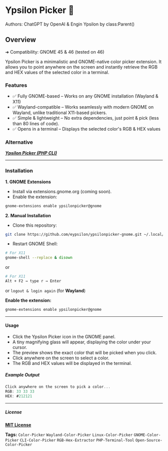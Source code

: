 # Ypsilon Picker 🎨

Authors: ChatGPT by OpenAI & Engin Ypsilon by class:Parent()

## Overview
➜ Compatibility: GNOME 45 & 46 (tested on 46)

Ypsilon Picker is a minimalistic and GNOME-native color picker extension. It allows you to point anywhere on the screen and instantly retrieve the RGB and HEX values of the selected color in a terminal.

### Features

* ✅ Fully GNOME-based – Works on any GNOME installation (Wayland & X11)
* ✅ Wayland-compatible – Works seamlessly with modern GNOME on Wayland, unlike traditional X11-based pickers.
* ✅ Simple & lightweight – No extra dependencies, just point & pick (less than 80 lines of code).
* ✅ Opens in a terminal – Displays the selected color's RGB & HEX values


### Alternative

[***Ypsilon Picker (PHP CLI)***](https://github.com/eypsilon/ypsilonpicker-php)

---

### Installation

__1. GNOME Extensions__
  - Install via extensions.gnome.org (coming soon).
  - Enable the extension:

```sh
gnome-extensions enable ypsilonpicker@gnome
```

__2. Manual Installation__
  - Clone this repository:

```sh
git clone https://github.com/eypsilon/ypsilonpicker-gnome.git ~/.local/share/gnome-shell/extensions/ypsilonpicker@gnome
```

- Restart GNOME Shell:

```sh
# For X11
gnome-shell --replace & disown
```

or

```sh
# For X11
Alt + F2 → type r → Enter
```

or `logout & login again` (for __Wayland__)

__Enable the extension:__

```sh
gnome-extensions enable ypsilonpicker@gnome
```

---

#### Usage
- Click the Ypsilon Picker icon in the GNOME panel.
- A tiny magnifying glass will appear, displaying the color under your cursor.
- The preview shows the exact color that will be picked when you click.
- Click anywhere on the screen to select a color.
- The RGB and HEX values will be displayed in the terminal.


##### Example Output

```c
Click anywhere on the screen to pick a color...
RGB: 33 33 33
HEX: #212121
```
---

##### License

[**MIT License**](./LICENSE)


<!-- Tags for searchability -->
**Tags:** `Color-Picker` `Wayland-Color-Picker` `Linux-Color-Picker` `GNOME-Color-Picker` `CLI-Color-Picker` `RGB-Hex-Extractor` `PHP-Terminal-Tool` `Open-Source-Color-Picker`
